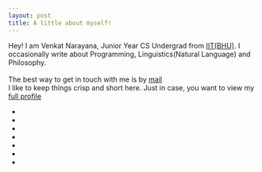 ```yaml
---
layout: post
title: A little about myself!
---
```


Hey! I am Venkat Narayana, Junior Year CS Undergrad from [IIT(BHU)](https://iitbhu.ac.in). I occasionally write about Programming, Linguistics(Natural Language) and Philosophy.
<br><br>
The best way to get in touch with me is by [mail](mailto:narayana.svenkat.cse17@iitbhu.ac.in)  
I like to keep things crisp and short here. Just in case, you want to view my [full profile](https://www.linkedin.com/in/narayanasvenkat)

<ul class="social-buttons">
<li class="social-button-item"><a class="btn-facebook btn-social-icon btn" href="#"> <i class="fa-facebook fa"></i> </a></li>
<li class="social-button-item"><a class="btn-twitter btn-social-icon btn" href="#"> <i class="fa-twitter fa"></i> </a></li>
<li class="social-button-item"><a class="btn-linkedin btn-social-icon btn" href="#"> <i class="fa-linkedin fa"></i> </a></li>
<li class="social-button-item"><a class="btn-google-plus btn-social-icon btn" href="#"> <i class="fa-google-plus fa"></i> </a></li>
<li class="social-button-item"><a class="btn-pinterest btn-social-icon btn" href="#"> <i class="fa-pinterest fa"></i> </a></li>
<li class="social-button-item"><a class="btn-reddit btn-social-icon btn" href="#"> <i class="fa-reddit fa"></i> </a></li>
<li class="social-button-item"><a class="btn-dropbox btn-social-icon btn" href="#"> <i class="fa-dropbox fa"></i> </a></li>
</ul>


